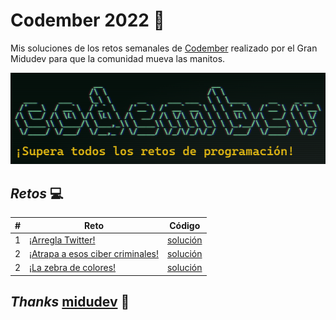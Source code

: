 # **Codember 2022** 🎊
Mis soluciones de los retos semanales de [Codember](https://codember.dev/) realizado por el Gran Midudev para que la comunidad mueva las manitos.

[![codember2022.png](/public/codember.png "Codember 2022")](https://codember.dev/)

## ***Retos*** 💻
|  #  | Reto                                                         | Código                               |
| --- | ------------------------------------------------------------ | ------------------------------------ |
|  1  | [¡Arregla Twitter!](./challengeOne/README.md)                | [solución](./challengeOne/index.js)  |
|  2  | [¡Atrapa a esos ciber criminales!](./challengeTwo/README.md) | [solución](./challengeTwo/index.js)  |
|  2  | [¡La zebra de colores!](./challengeTree/README.md)           | [solución](./challengeTree/index.js) |

## ***Thanks*** [midudev](https://twitter.com/midudev) 💯
